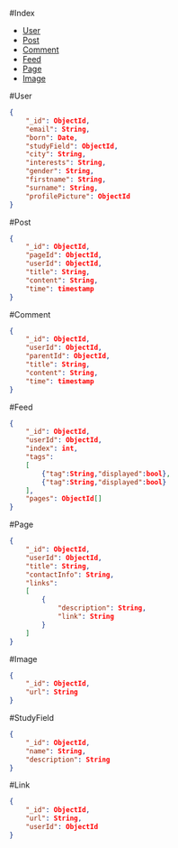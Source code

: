 #Index
* [User](#user)
* [Post](#post)
* [Comment](#comment)
* [Feed](#feed)
* [Page](#page)
* [Image](#image)

#User
```json
{
    "_id": ObjectId,
    "email": String,
    "born": Date,
    "studyField": ObjectId,
    "city": String,
    "interests": String,
    "gender": String,
    "firstname": String,
    "surname": String,
    "profilePicture": ObjectId
}
```

#Post
```json
{
    "_id": ObjectId,
    "pageId": ObjectId,
    "userId": ObjectId,
    "title": String,
    "content": String,
    "time": timestamp
}
```

#Comment
```json
{
    "_id": ObjectId,
    "userId": ObjectId,
    "parentId": ObjectId,
    "title": String,
    "content": String,
    "time": timestamp
}
```

#Feed
```json
{
    "_id": ObjectId,
    "userId": ObjectId,
    "index": int,
    "tags":
    [
        {"tag":String,"displayed":bool},
        {"tag":String,"displayed":bool}
    ],
    "pages": ObjectId[]
}
```

#Page
```json
{
    "_id": ObjectId,
    "userId": ObjectId,
    "title": String,
    "contactInfo": String,
    "links":
    [
        {
            "description": String,
            "link": String
        }
    ]
}
```

#Image
```json
{
    "_id": ObjectId,
    "url": String
}
```

#StudyField
```json
{
    "_id": ObjectId,
    "name": String,
    "description": String
}
```

#Link
```json
{
    "_id": ObjectId,
    "url": String,
    "userId": ObjectId
}
```
